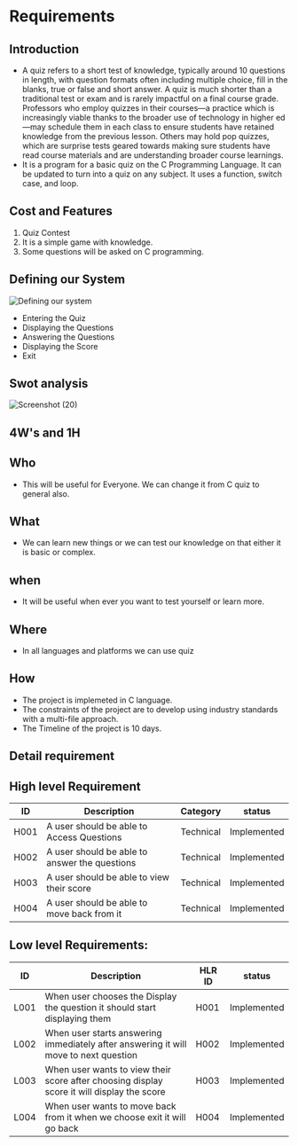 # Requirements
## Introduction
-  A quiz refers to a short test of knowledge, typically around 10 questions in length, with question formats often including multiple choice, fill in the blanks, true or false and short answer. A quiz is much shorter than a traditional test or exam and is rarely impactful on a final course grade. Professors who employ quizzes in their courses—a practice which is increasingly viable thanks to the broader use of technology in higher ed—may schedule them in each class to ensure students have retained knowledge from the previous lesson. Others may hold pop quizzes, which are surprise tests geared towards making sure students have read course materials and are understanding broader course learnings.
-  It is a program for a basic quiz on the C Programming Language. It can be updated to turn into a quiz on any subject. It uses a function, switch case, and loop.
## Cost and Features
1.  Quiz Contest
2.  It is a simple game with knowledge.
3.  Some questions will be asked on C programming.
## Defining our System
![Defining our system](https://user-images.githubusercontent.com/55955612/132289831-31c4be08-2e85-4961-87b9-3e3324e75e2f.png)
-  Entering the Quiz
-  Displaying the Questions
-  Answering the Questions
-  Displaying the Score
-  Exit
## Swot analysis
![Screenshot (20)](https://user-images.githubusercontent.com/55955612/132289367-5f01740c-1a00-4607-aca4-39c1d8f0f2ae.png)
## 4W's and 1H
## Who
-  This will be useful for Everyone. We can change it from C quiz to general also.
## What
-  We can learn new things or we can test our knowledge on that either it is basic or complex.
## when
-  It will be useful when ever you want to test yourself or learn more.
## Where
-  In all languages and platforms we can use quiz
## How
-  The project is implemeted in C language.
-  The constraints of the project are to develop using industry standards with a multi-file approach.
-  The Timeline of the project is 10 days.
## Detail requirement
##  High level Requirement
 |ID| Description |Category|status|
|--|------------|------|---------|
|H001 |A user should be able to Access Questions  | Technical |Implemented
|H002 |A user should be able to answer the questions|Technical|Implemented
|H003|A user should be able to view their score |Technical|Implemented
|H004|A user should be able to move back from it |Technical|Implemented


##  Low level Requirements:
|ID| Description |HLR ID | status|
|--|------------|------|---------|
|L001 |When user chooses the Display the question it should start displaying them |H001|Implemented
|L002 |When user starts answering immediately after answering it will move to next question|H002|Implemented
|L003 |When user wants to view their score after choosing display score it will display the score |H003 |Implemented
|L004 |When user wants to move back from it when we choose exit it will go back|H004 |Implemented
